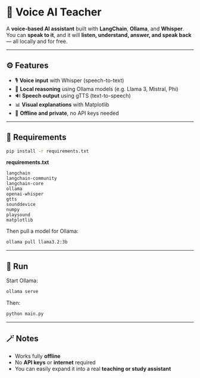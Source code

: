 # 🧠 Voice AI Teacher

A **voice-based AI assistant** built with **LangChain**, **Ollama**, and **Whisper**.  
You can **speak to it**, and it will **listen, understand, answer, and speak back** — all locally and for free.

---

## ⚙️ Features
- 🎙️ **Voice input** with Whisper (speech-to-text)  
- 🧠 **Local reasoning** using Ollama models (e.g. Llama 3, Mistral, Phi)  
- 🔊 **Speech output** using gTTS (text-to-speech)  
- 📊 **Visual explanations** with Matplotlib  
- 💬 **Offline and private**, no API keys needed  

---

## 🧾 Requirements

```bash
pip install -r requirements.txt
```

**requirements.txt**
```
langchain
langchain-community
langchain-core
ollama
openai-whisper
gtts
sounddevice
numpy
playsound
matplotlib
```

Then pull a model for Ollama:
```bash
ollama pull llama3.2:3b
```

---

## 🚀 Run

Start Ollama:
```bash
ollama serve
```

Then:
```bash
python main.py
```

---

## 🪄 Notes
- Works fully **offline**  
- No **API keys** or **internet** required  
- You can easily expand it into a real **teaching or study assistant**
